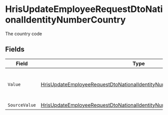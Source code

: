 # HrisUpdateEmployeeRequestDtoNationalIdentityNumberCountry

The country code


## Fields

| Field                                                                                                                                                                             | Type                                                                                                                                                                              | Required                                                                                                                                                                          | Description                                                                                                                                                                       | Example                                                                                                                                                                           |
| --------------------------------------------------------------------------------------------------------------------------------------------------------------------------------- | --------------------------------------------------------------------------------------------------------------------------------------------------------------------------------- | --------------------------------------------------------------------------------------------------------------------------------------------------------------------------------- | --------------------------------------------------------------------------------------------------------------------------------------------------------------------------------- | --------------------------------------------------------------------------------------------------------------------------------------------------------------------------------- |
| `Value`                                                                                                                                                                           | [HrisUpdateEmployeeRequestDtoNationalIdentityNumberCountryValue](../../Models/Components/HrisUpdateEmployeeRequestDtoNationalIdentityNumberCountryValue.md)                       | :heavy_minus_sign:                                                                                                                                                                | The ISO3166-1 Alpha2 Code of the Country                                                                                                                                          | US                                                                                                                                                                                |
| `SourceValue`                                                                                                                                                                     | [HrisUpdateEmployeeRequestDtoNationalIdentityNumberCountrySourceValueUnion](../../Models/Components/HrisUpdateEmployeeRequestDtoNationalIdentityNumberCountrySourceValueUnion.md) | :heavy_minus_sign:                                                                                                                                                                | N/A                                                                                                                                                                               |                                                                                                                                                                                   |